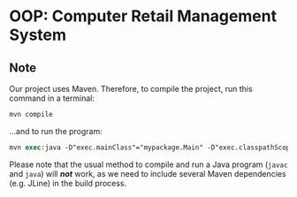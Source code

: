 # OOP: Computer Retail Management System

## Note

Our project uses Maven. Therefore, to compile the project, run this command in a terminal:

```ps
mvn compile
```

...and to run the program:

```ps
mvn exec:java -D"exec.mainClass"="mypackage.Main" -D"exec.classpathScope"=runtime -D"exec.fork"=true
```

Please note that the usual method to compile and run a Java program (`javac` and `java`) will ***not*** work, as we need to include several Maven dependencies (e.g. JLine) in the build process.